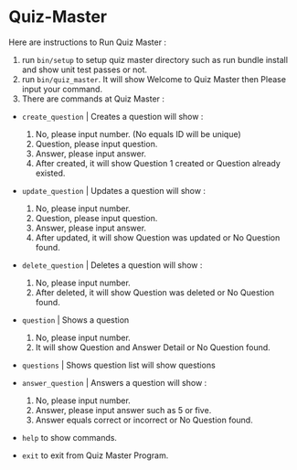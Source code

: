 # Quiz-Master

Here are instructions to Run Quiz Master :

1. run `bin/setup` to setup quiz master directory such as run bundle install and show unit test passes or not.
2. run `bin/quiz_master`. It will show Welcome to Quiz Master then Please input your command.
3. There are commands at Quiz Master :
- `create_question` | Creates a question will show :
    1. No, please input number. (No equals ID will be unique)
    2. Question, please input question.
    3. Answer, please input answer.
    4. After created, it will show Question 1 created or Question already existed.

- `update_question` | Updates a question will show :
    1. No, please input number.
    2. Question, please input question.
    3. Answer, please input answer.
    4. After updated, it will show Question was updated or No Question found.

- `delete_question` | Deletes a question will show :
    1. No, please input number.
    2. After deleted, it will show Question was deleted or No Question found.

- `question` | Shows a question
    1. No, please input number.
    2. It will show Question and Answer Detail or No Question found.

- `questions` | Shows question list will show questions

- `answer_question` | Answers a question will show :
    1. No, please input number.
    2. Answer, please input answer such as 5 or five.
    3. Answer equals correct or incorrect or No Question found.

- `help` to show commands.

- `exit` to exit from Quiz Master Program.
